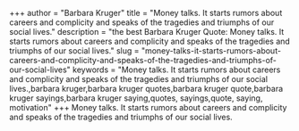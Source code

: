 +++
author = "Barbara Kruger"
title = "Money talks. It starts rumors about careers and complicity and speaks of the tragedies and triumphs of our social lives."
description = "the best Barbara Kruger Quote: Money talks. It starts rumors about careers and complicity and speaks of the tragedies and triumphs of our social lives."
slug = "money-talks-it-starts-rumors-about-careers-and-complicity-and-speaks-of-the-tragedies-and-triumphs-of-our-social-lives"
keywords = "Money talks. It starts rumors about careers and complicity and speaks of the tragedies and triumphs of our social lives.,barbara kruger,barbara kruger quotes,barbara kruger quote,barbara kruger sayings,barbara kruger saying,quotes, sayings,quote, saying, motivation"
+++
Money talks. It starts rumors about careers and complicity and speaks of the tragedies and triumphs of our social lives.
